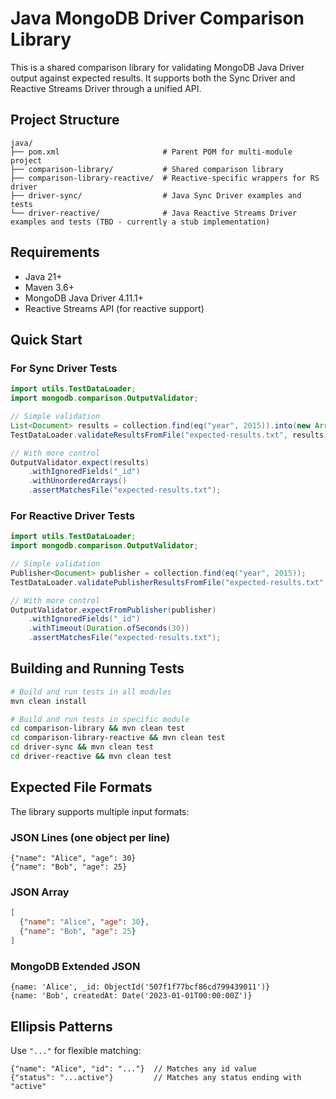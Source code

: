 # Java MongoDB Driver Comparison Library

This is a shared comparison library for validating MongoDB Java Driver output against expected results. It supports both the Sync Driver and Reactive Streams Driver through a unified API.

## Project Structure

```
java/
├── pom.xml                       # Parent POM for multi-module project
├── comparison-library/           # Shared comparison library
├── comparison-library-reactive/  # Reactive-specific wrappers for RS driver
├── driver-sync/                  # Java Sync Driver examples and tests
└── driver-reactive/              # Java Reactive Streams Driver examples and tests (TBD - currently a stub implementation)
```

## Requirements

- Java 21+
- Maven 3.6+
- MongoDB Java Driver 4.11.1+
- Reactive Streams API (for reactive support)

## Quick Start

### For Sync Driver Tests

```java
import utils.TestDataLoader;
import mongodb.comparison.OutputValidator;

// Simple validation
List<Document> results = collection.find(eq("year", 2015)).into(new ArrayList<>());
TestDataLoader.validateResultsFromFile("expected-results.txt", results);

// With more control
OutputValidator.expect(results)
    .withIgnoredFields("_id")
    .withUnorderedArrays()
    .assertMatchesFile("expected-results.txt");
```

### For Reactive Driver Tests

```java
import utils.TestDataLoader;
import mongodb.comparison.OutputValidator;

// Simple validation
Publisher<Document> publisher = collection.find(eq("year", 2015));
TestDataLoader.validatePublisherResultsFromFile("expected-results.txt", publisher);

// With more control
OutputValidator.expectFromPublisher(publisher)
    .withIgnoredFields("_id")
    .withTimeout(Duration.ofSeconds(30))
    .assertMatchesFile("expected-results.txt");
```

## Building and Running Tests

```bash
# Build and run tests in all modules 
mvn clean install

# Build and run tests in specific module
cd comparison-library && mvn clean test
cd comparison-library-reactive && mvn clean test
cd driver-sync && mvn clean test
cd driver-reactive && mvn clean test
```

## Expected File Formats

The library supports multiple input formats:

### JSON Lines (one object per line)
```
{"name": "Alice", "age": 30}
{"name": "Bob", "age": 25}
```

### JSON Array
```json
[
  {"name": "Alice", "age": 30},
  {"name": "Bob", "age": 25}
]
```

### MongoDB Extended JSON
```
{name: 'Alice', _id: ObjectId('507f1f77bcf86cd799439011')}
{name: 'Bob', createdAt: Date('2023-01-01T00:00:00Z')}
```

## Ellipsis Patterns

Use `"..."` for flexible matching:

```
{"name": "Alice", "id": "..."}  // Matches any id value
{"status": "...active"}         // Matches any status ending with "active"
```

